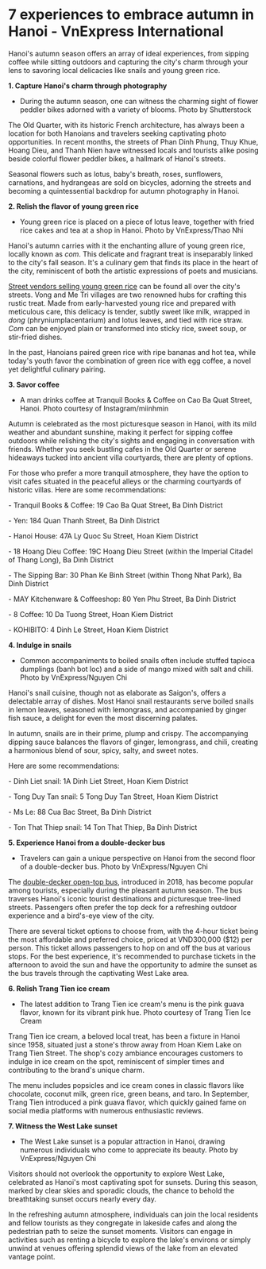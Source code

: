 # 7 experiences to embrace autumn in Hanoi - VnExpress International
Hanoi's autumn season offers an array of ideal experiences, from sipping coffee while sitting outdoors and capturing the city's charm through your lens to savoring local delicacies like snails and young green rice.

**1\. Capture Hanoi's charm through photography**

* During the autumn season, one can witness the charming sight of flower peddler bikes adorned with a variety of blooms. Photo by Shutterstock

The Old Quarter, with its historic French architecture, has always been a location for both Hanoians and travelers seeking captivating photo opportunities. In recent months, the streets of Phan Dinh Phung, Thuy Khue, Hoang Dieu, and Thanh Nien have witnessed locals and tourists alike posing beside colorful flower peddler bikes, a hallmark of Hanoi's streets.

Seasonal flowers such as lotus, baby's breath, roses, sunflowers, carnations, and hydrangeas are sold on bicycles, adorning the streets and becoming a quintessential backdrop for autumn photography in Hanoi.

**2\. Relish the flavor of young green rice**

* Young green rice is placed on a piece of lotus leave, together with fried rice cakes and tea at a shop in Hanoi. Photo by VnExpress/Thao Nhi

Hanoi's autumn carries with it the enchanting allure of young green rice, locally known as _com_. This delicate and fragrant treat is inseparably linked to the city's fall season. It's a culinary gem that finds its place in the heart of the city, reminiscent of both the artistic expressions of poets and musicians.

[Street vendors selling young green rice](https://e.vnexpress.net/news/food/hanois-heritage-treat-young-green-rice-vendor-near-st-josephs-cathedral-4637486.html) can be found all over the city's streets. Vong and Me Tri villages are two renowned hubs for crafting this rustic treat. Made from early-harvested young rice and prepared with meticulous care, this delicacy is tender, subtly sweet like milk, wrapped in _dong_ (phryniumplacentarium) and lotus leaves, and tied with rice straw. _Com_ can be enjoyed plain or transformed into sticky rice, sweet soup, or stir-fried dishes.

In the past, Hanoians paired green rice with ripe bananas and hot tea, while today's youth favor the combination of green rice with egg coffee, a novel yet delightful culinary pairing.

**3\. Savor coffee**


* A man drinks coffee at Tranquil Books & Coffee on Cao Ba Quat Street, Hanoi. Photo courtesy of Instagram/miinhmin

Autumn is celebrated as the most picturesque season in Hanoi, with its mild weather and abundant sunshine, making it perfect for sipping coffee outdoors while relishing the city's sights and engaging in conversation with friends. Whether you seek bustling cafes in the Old Quarter or serene hideaways tucked into ancient villa courtyards, there are plenty of options.

For those who prefer a more tranquil atmosphere, they have the option to visit cafes situated in the peaceful alleys or the charming courtyards of historic villas. Here are some recommendations:

\- Tranquil Books & Coffee: 19 Cao Ba Quat Street, Ba Dinh District

\- Yen: 184 Quan Thanh Street, Ba Dinh District

\- Hanoi House: 47A Ly Quoc Su Street, Hoan Kiem District

\- 18 Hoang Dieu Coffee: 19C Hoang Dieu Street (within the Imperial Citadel of Thang Long), Ba Dinh District

\- The Sipping Bar: 30 Phan Ke Binh Street (within Thong Nhat Park), Ba Dinh District

\- MAY Kitchenware & Coffeeshop: 80 Yen Phu Street, Ba Dinh District

\- 8 Coffee: 10 Da Tuong Street, Hoan Kiem District

\- KOHIBITO: 4 Dinh Le Street, Hoan Kiem District

**4\. Indulge in snails**

* Common accompaniments to boiled snails often include stuffed tapioca dumplings (banh bot loc) and a side of mango mixed with salt and chili. Photo by VnExpress/Nguyen Chi


Hanoi's snail cuisine, though not as elaborate as Saigon's, offers a delectable array of dishes. Most Hanoi snail restaurants serve boiled snails in lemon leaves, seasoned with lemongrass, and accompanied by ginger fish sauce, a delight for even the most discerning palates.

In autumn, snails are in their prime, plump and crispy. The accompanying dipping sauce balances the flavors of ginger, lemongrass, and chili, creating a harmonious blend of sour, spicy, salty, and sweet notes.

Here are some recommendations:

\- Dinh Liet snail: 1A Dinh Liet Street, Hoan Kiem District

\- Tong Duy Tan snail: 5 Tong Duy Tan Street, Hoan Kiem District

\- Ms Le: 88 Cua Bac Street, Ba Dinh District

\- Ton That Thiep snail: 14 Ton That Thiep, Ba Dinh District

**5\. Experience Hanoi from a double-decker bus**

* Travelers can gain a unique perspective on Hanoi from the second floor of a double-decker bus. Photo by VnExpress/Nguyen Chi

The [double-decker open-top bus](https://e.vnexpress.net/projects/hopping-on-and-off-a-big-red-bus-in-hanoi-3769599/index.html), introduced in 2018, has become popular among tourists, especially during the pleasant autumn season. The bus traverses Hanoi's iconic tourist destinations and picturesque tree-lined streets. Passengers often prefer the top deck for a refreshing outdoor experience and a bird's-eye view of the city.

There are several ticket options to choose from, with the 4-hour ticket being the most affordable and preferred choice, priced at VND300,000 ($12) per person. This ticket allows passengers to hop on and off the bus at various stops. For the best experience, it's recommended to purchase tickets in the afternoon to avoid the sun and have the opportunity to admire the sunset as the bus travels through the captivating West Lake area.

**6\. Relish Trang Tien ice cream**

* The latest addition to Trang Tien ice cream's menu is the pink guava flavor, known for its vibrant pink hue. Photo courtesy of Trang Tien Ice Cream


Trang Tien ice cream, a beloved local treat, has been a fixture in Hanoi since 1958, situated just a stone's throw away from Hoan Kiem Lake on Trang Tien Street. The shop's cozy ambiance encourages customers to indulge in ice cream on the spot, reminiscent of simpler times and contributing to the brand's unique charm.

The menu includes popsicles and ice cream cones in classic flavors like chocolate, coconut milk, green rice, green beans, and taro. In September, Trang Tien introduced a pink guava flavor, which quickly gained fame on social media platforms with numerous enthusiastic reviews.

**7\. Witness the West Lake sunset**

* The West Lake sunset is a popular attraction in Hanoi, drawing numerous individuals who come to appreciate its beauty. Photo by VnExpress/Nguyen Chi

Visitors should not overlook the opportunity to explore West Lake, celebrated as Hanoi's most captivating spot for sunsets. During this season, marked by clear skies and sporadic clouds, the chance to behold the breathtaking sunset occurs nearly every day.

In the refreshing autumn atmosphere, individuals can join the local residents and fellow tourists as they congregate in lakeside cafes and along the pedestrian path to seize the sunset moments. Visitors can engage in activities such as renting a bicycle to explore the lake's environs or simply unwind at venues offering splendid views of the lake from an elevated vantage point.